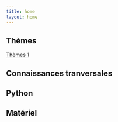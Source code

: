 ```yaml
---
title: home
layout: home
---
```


## Thèmes

[Thèmes 1](themes/theme_1)

## Connaissances tranversales

## Python

## Matériel